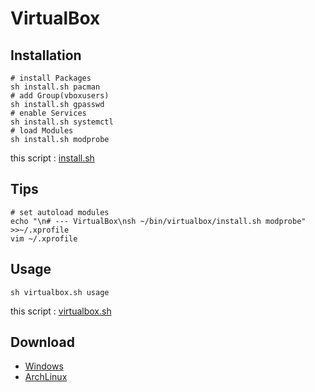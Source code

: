 # VirtualBox

## Installation

    # install Packages
    sh install.sh pacman
    # add Group(vboxusers)
    sh install.sh gpasswd
    # enable Services
    sh install.sh systemctl
    # load Modules
    sh install.sh modprobe

this script : [install.sh](https://github.com/ghsable/dotfiles/blob/master/bin/virtualbox/install.sh)

## Tips

    # set autoload modules
    echo "\n# --- VirtualBox\nsh ~/bin/virtualbox/install.sh modprobe" >>~/.xprofile
    vim ~/.xprofile

## Usage

    sh virtualbox.sh usage

this script : [virtualbox.sh](https://github.com/ghsable/dotfiles/blob/master/bin/virtualbox/virtualbox.sh)

## Download

* [Windows](https://www.microsoft.com/ja-jp/software-download)
* [ArchLinux](https://www.archlinux.jp/download/)

